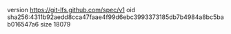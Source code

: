 version https://git-lfs.github.com/spec/v1
oid sha256:4311b92aedd8cca47faae4f99d6ebc3993373185db7b4984a8bc5bab016547a6
size 18079

